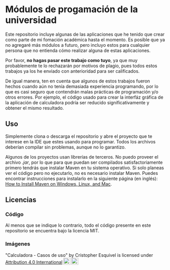 # Módulos de progamación de la universidad

Este repositorio incluye algunas de las aplicaciones que he tenido que crear como parte de mi fomación académica hasta el momento. Es posible que ya no agregaré más módulos a futuro, pero incluyo estos para cualquier persona que no entienda cómo realizar alguna de estas aplicaciones.

Por favor, **no hagas pasar este trabajo como tuyo**, ya que muy probablemente te lo rechazarán por motivos de plagio, pues todos estos trabajos ya los he enviado con anterioridad para ser calificados.

De igual manera, ten en cuenta que algunos de estos trabajos fueron hechos cuando aún no tenía demasiada experiencia programando, por lo que es casi seguro que contendrán malas prácticas de programación y/o otros errores. Por ejemplo, el código usado para crear la interfáz gráfica de la aplicación de calculadora podría ser reducido significativamente y obtener el mismo resultado.

## Uso

Simplemente clona o descarga el repositorio y abre el proyecto que te interese en la IDE que estes usando para programar. Todos los archivos deberían compilar sin problemas, aunque no lo garantizo.

Algunos de los proyectos usan librerías de terceros. No puedo proveer el archivo _.jar_, por lo que para que puedan ser compilados satisfactoriamente primero tendrás que instalar Maven en tu sistema operativo. Si solo planeas ver el código pero no ejecutarlo, no es necesario instalar Maven. Puedes encontrar instrucciones para instalarlo en la siguiente página (en inglés): [How to Install Maven on Windows, Linux, and Mac](https://www.baeldung.com/install-maven-on-windows-linux-mac).

## Licencias

### Código

Al menos que se indique lo contrario, todo el código presente en este repositorio se encuentra bajo la licencia MIT.

### Imágenes

 <p xmlns:cc="http://creativecommons.org/ns#" xmlns:dct="http://purl.org/dc/terms/"><span property="dct:title">"Calculadora - Casos de uso"</span> by <span property="cc:attributionName">Cristopher Esquivel</span> is licensed under <a href="http://creativecommons.org/licenses/by/4.0/?ref=chooser-v1" target="_blank" rel="license noopener noreferrer" style="display:inline-block;">Attribution 4.0 International<img style="height:22px!important;margin-left:3px;vertical-align:text-bottom;" src="https://mirrors.creativecommons.org/presskit/icons/cc.svg?ref=chooser-v1"><img style="height:22px!important;margin-left:3px;vertical-align:text-bottom;" src="https://mirrors.creativecommons.org/presskit/icons/by.svg?ref=chooser-v1"></a></p>
